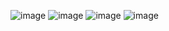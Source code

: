 ![image](https://github.com/user-attachments/assets/d4a32a0c-807b-4aa4-afc0-a850842d3150)
![image](https://github.com/user-attachments/assets/a3398b75-bb01-42c5-a6de-62e864705706)
![image](https://github.com/user-attachments/assets/7e05ccf0-6957-4078-9d2a-984c90a5e333)
![image](https://github.com/user-attachments/assets/b6b0e59f-244f-49ec-bd0d-59664886bdcb)

